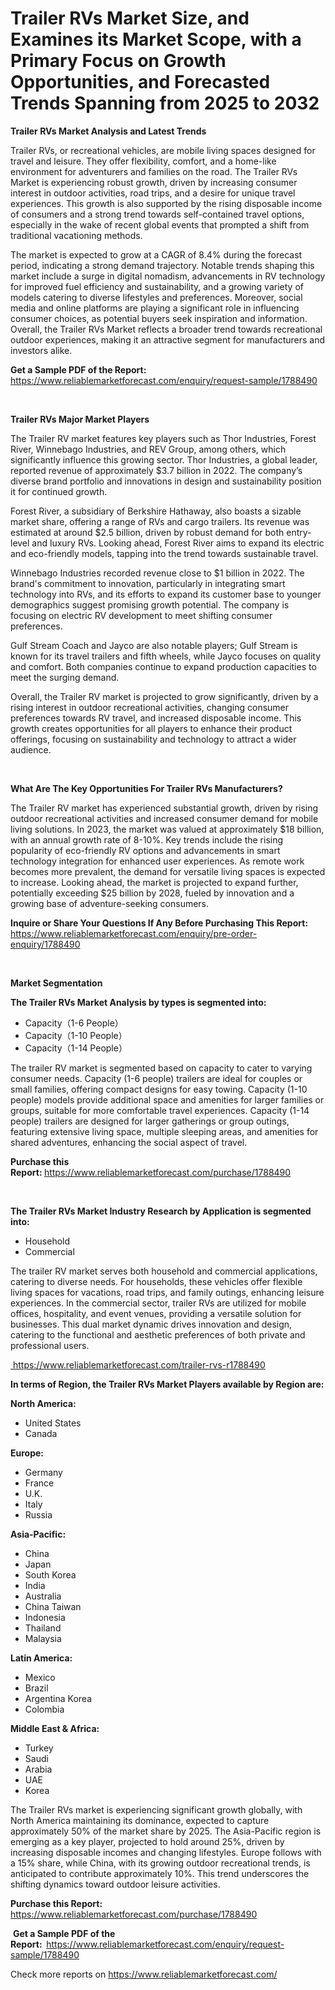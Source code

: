 <p><h1>Trailer RVs Market Size, and Examines its Market Scope, with a Primary Focus on Growth Opportunities, and Forecasted Trends Spanning from 2025 to 2032</h1></p><p><strong>Trailer RVs Market Analysis and Latest Trends</strong></p>
<p><p>Trailer RVs, or recreational vehicles, are mobile living spaces designed for travel and leisure. They offer flexibility, comfort, and a home-like environment for adventurers and families on the road. The Trailer RVs Market is experiencing robust growth, driven by increasing consumer interest in outdoor activities, road trips, and a desire for unique travel experiences. This growth is also supported by the rising disposable income of consumers and a strong trend towards self-contained travel options, especially in the wake of recent global events that prompted a shift from traditional vacationing methods.</p><p>The market is expected to grow at a CAGR of 8.4% during the forecast period, indicating a strong demand trajectory. Notable trends shaping this market include a surge in digital nomadism, advancements in RV technology for improved fuel efficiency and sustainability, and a growing variety of models catering to diverse lifestyles and preferences. Moreover, social media and online platforms are playing a significant role in influencing consumer choices, as potential buyers seek inspiration and information. Overall, the Trailer RVs Market reflects a broader trend towards recreational outdoor experiences, making it an attractive segment for manufacturers and investors alike.</p></p>
<p><strong>Get a Sample PDF of the Report:&nbsp;</strong> <a href="https://www.reliablemarketforecast.com/enquiry/request-sample/1788490?utm_campaign=2866&utm_medium=2&utm_source=Github&utm_content=ia&utm_term=30032025&utm_id=trailer-rvs">https://www.reliablemarketforecast.com/enquiry/request-sample/1788490</a></p>
<p>&nbsp;</p>
<p><strong>Trailer RVs Major Market Players</strong></p>
<p><p>The Trailer RV market features key players such as Thor Industries, Forest River, Winnebago Industries, and REV Group, among others, which significantly influence this growing sector. Thor Industries, a global leader, reported revenue of approximately $3.7 billion in 2022. The company’s diverse brand portfolio and innovations in design and sustainability position it for continued growth. </p><p>Forest River, a subsidiary of Berkshire Hathaway, also boasts a sizable market share, offering a range of RVs and cargo trailers. Its revenue was estimated at around $2.5 billion, driven by robust demand for both entry-level and luxury RVs. Looking ahead, Forest River aims to expand its electric and eco-friendly models, tapping into the trend towards sustainable travel.</p><p>Winnebago Industries recorded revenue close to $1 billion in 2022. The brand's commitment to innovation, particularly in integrating smart technology into RVs, and its efforts to expand its customer base to younger demographics suggest promising growth potential. The company is focusing on electric RV development to meet shifting consumer preferences.</p><p>Gulf Stream Coach and Jayco are also notable players; Gulf Stream is known for its travel trailers and fifth wheels, while Jayco focuses on quality and comfort. Both companies continue to expand production capacities to meet the surging demand.</p><p>Overall, the Trailer RV market is projected to grow significantly, driven by a rising interest in outdoor recreational activities, changing consumer preferences towards RV travel, and increased disposable income. This growth creates opportunities for all players to enhance their product offerings, focusing on sustainability and technology to attract a wider audience.</p></p>
<p>&nbsp;</p>
<p><strong>What Are The Key Opportunities For Trailer RVs Manufacturers?</strong></p>
<p><p>The Trailer RV market has experienced substantial growth, driven by rising outdoor recreational activities and increased consumer demand for mobile living solutions. In 2023, the market was valued at approximately $18 billion, with an annual growth rate of 8-10%. Key trends include the rising popularity of eco-friendly RV options and advancements in smart technology integration for enhanced user experiences. As remote work becomes more prevalent, the demand for versatile living spaces is expected to increase. Looking ahead, the market is projected to expand further, potentially exceeding $25 billion by 2028, fueled by innovation and a growing base of adventure-seeking consumers.</p></p>
<p><strong>Inquire or Share Your Questions If Any Before Purchasing This Report:</strong> <a href="https://www.reliablemarketforecast.com/enquiry/pre-order-enquiry/1788490?utm_campaign=2866&utm_medium=2&utm_source=Github&utm_content=ia&utm_term=30032025&utm_id=trailer-rvs">https://www.reliablemarketforecast.com/enquiry/pre-order-enquiry/1788490</a></p>
<p>&nbsp;</p>
<p><strong>Market Segmentation</strong></p>
<p><strong>The Trailer RVs Market Analysis by types is segmented into:</strong></p>
<p><ul><li>Capacity（1-6 People）</li><li>Capacity（1-10 People）</li><li>Capacity（1-14 People）</li></ul></p>
<p><p>The trailer RV market is segmented based on capacity to cater to varying consumer needs. Capacity (1-6 people) trailers are ideal for couples or small families, offering compact designs for easy towing. Capacity (1-10 people) models provide additional space and amenities for larger families or groups, suitable for more comfortable travel experiences. Capacity (1-14 people) trailers are designed for larger gatherings or group outings, featuring extensive living space, multiple sleeping areas, and amenities for shared adventures, enhancing the social aspect of travel.</p></p>
<p><strong>Purchase this Report:&nbsp;</strong><a href="https://www.reliablemarketforecast.com/purchase/1788490?utm_campaign=2866&utm_medium=2&utm_source=Github&utm_content=ia&utm_term=30032025&utm_id=trailer-rvs">https://www.reliablemarketforecast.com/purchase/1788490</a></p>
<p>&nbsp;</p>
<p><strong>The Trailer RVs Market Industry Research by Application is segmented into:</strong></p>
<p><ul><li>Household</li><li>Commercial</li></ul></p>
<p><p>The trailer RV market serves both household and commercial applications, catering to diverse needs. For households, these vehicles offer flexible living spaces for vacations, road trips, and family outings, enhancing leisure experiences. In the commercial sector, trailer RVs are utilized for mobile offices, hospitality, and event venues, providing a versatile solution for businesses. This dual market dynamic drives innovation and design, catering to the functional and aesthetic preferences of both private and professional users.</p></p>
<p><a href="https://www.reliablemarketforecast.com/trailer-rvs-r1788490?utm_campaign=2866&utm_medium=2&utm_source=Github&utm_content=ia&utm_term=30032025&utm_id=trailer-rvs">&nbsp;https://www.reliablemarketforecast.com/trailer-rvs-r1788490</a></p>
<p><strong>In terms of Region, the Trailer RVs Market Players available by Region are:</strong></p>
<p>
    <p> <strong> North America: </strong>
        <ul>
            <li>United States</li>
            <li>Canada</li>
        </ul>
        </p> 
    <p> <strong> Europe: </strong>
        <ul>
            <li>Germany</li>
            <li>France</li>
            <li>U.K.</li>
            <li>Italy</li>
            <li>Russia</li>
        </ul>
        </p> 
    <p> <strong> Asia-Pacific: </strong>
        <ul>
            <li>China</li>
            <li>Japan</li>
            <li>South Korea</li>
            <li>India</li>
            <li>Australia</li>
            <li>China Taiwan</li>
            <li>Indonesia</li>
            <li>Thailand</li>
            <li>Malaysia</li>
        </ul>
        </p> 
    <p> <strong> Latin America: </strong>
        <ul>
            <li>Mexico</li>
            <li>Brazil</li>
            <li>Argentina Korea</li>
            <li>Colombia</li>
        </ul>
        </p> 
    <p> <strong> Middle East & Africa: </strong>
        <ul>
            <li>Turkey</li>
            <li>Saudi</li>
            <li>Arabia</li>
            <li>UAE</li>
            <li>Korea</li>
        </ul>
    </p>
    </p>
<p><p>The Trailer RVs market is experiencing significant growth globally, with North America maintaining its dominance, expected to capture approximately 50% of the market share by 2025. The Asia-Pacific region is emerging as a key player, projected to hold around 25%, driven by increasing disposable incomes and changing lifestyles. Europe follows with a 15% share, while China, with its growing outdoor recreational trends, is anticipated to contribute approximately 10%. This trend underscores the shifting dynamics toward outdoor leisure activities.</p></p>
<p><strong>Purchase this Report: </strong><a href="https://www.reliablemarketforecast.com/purchase/1788490?utm_campaign=2866&utm_medium=2&utm_source=Github&utm_content=ia&utm_term=30032025&utm_id=trailer-rvs">https://www.reliablemarketforecast.com/purchase/1788490</a></p>
<p>&nbsp;<strong>Get a Sample PDF of the Report:&nbsp;&nbsp;</strong><a href="https://www.reliablemarketforecast.com/enquiry/request-sample/1788490?utm_campaign=2866&utm_medium=2&utm_source=Github&utm_content=ia&utm_term=30032025&utm_id=trailer-rvs">https://www.reliablemarketforecast.com/enquiry/request-sample/1788490</a></p>
<p><strong></strong></p>
<p>Check more reports on <a href="https://www.reliablemarketforecast.com/?utm_campaign=2866&utm_medium=2&utm_source=Github&utm_content=ia&utm_term=30032025&utm_id=trailer-rvs">https://www.reliablemarketforecast.com/</a></p>